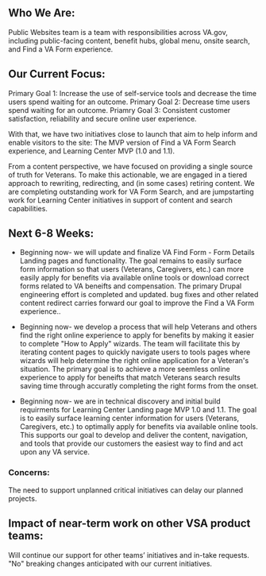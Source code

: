 ## Who We Are:

Public Websites team is a team with responsibilities across VA.gov, including public-facing content, benefit hubs, global menu, onsite search, and Find a VA Form experience.

## Our Current Focus:
Primary Goal 1: Increase the use of self-service tools and decrease the time users spend waiting for an outcome. 
Primary Goal 2: Decrease time users spend waiting for an outcome.
Priamry Goal 3: Consistent customer satisfaction, reliability and secure online user experience.

With that, we have two initiatives close to launch that aim to help inform and enable visitors to the site: The MVP version of Find a VA Form Search experience, and Learning Center MVP (1.0 and 1.1). 

From a content perspective, we have focused on providing a single source of truth for Veterans. To make this actionable, we are engaged in a tiered approach to rewriting, redirecting, and (in some cases) retiring content. We are completing outstanding work for VA Form Search, and are jumpstarting work for Learning Center initiatives in support of content and search capabilities. 


## Next 6-8 Weeks:

- Beginning now- we will update and finalize VA Find Form - Form Details Landing pages and functionality. The goal remains to easily surface form information so that users (Veterans, Caregivers, etc.) can more easily apply for benefits via available online tools or download correct forms related to VA beneifts and compensation. The primary Drupal engineering effort is completed and updated. bug fixes and other related content redirect carries forward our goal to improve the Find a VA Form experience.. 

- Beginning now- we develop a process that will help Veterans and others find the right online experience to apply for benefits by making it easier to complete "How to Apply" wizards. The team will facilitate this by iterating content pages to quickly navigate users to tools pages where wizards will help determine the right online application for a Veteran's situation.  The primary goal is to achieve a more seemless online experience to apply for beneifts that match Veterans search results saving time through accuratly completing the right forms from the onset.    

- Beginning now- we are in technical discovery and initial build requirments for Learning Center Landing page MVP 1.0 and 1.1. The goal is to easily surface learning center information for users (Veterans, Caregivers, etc.) to optimally apply for benefits via available online tools. This supports our goal to develop and deliver the content, navigation, and tools that provide our customers the easiest way to find and act upon any VA service. 


### Concerns:

The need to support unplanned critical initiatives can delay our planned projects. 

## Impact of near-term work on other VSA product teams:

Will continue our support for other teams’ initiatives and in-take requests. "No" breaking changes anticipated with our current initiatives.
